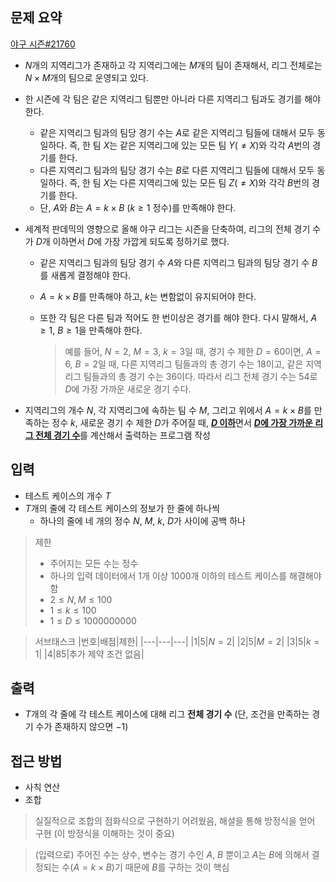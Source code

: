 ## 문제 요약
[야구 시즌#21760](https://www.acmicpc.net/problem/21760)
- $N$개의 지역리그가 존재하고 각 지역리그에는 $M$개의 팀이 존재해서, 리그 전체로는 $N \times M$개의 팀으로 운영되고 있다.
- 한 시즌에 각 팀은 같은 지역리그 팀뿐만 아니라 다른 지역리그 팀과도 경기를 해야 한다.
    - 같은 지역리그 팀과의 팀당 경기 수는 $A$로 같은 지역리그 팀들에 대해서 모두 동일하다. 즉, 한 팀 $X$는 같은 지역리그에 있는 모든 팀 $Y$($\ne X$)와 각각 
$A$번의 경기를 한다. 
    - 다른 지역리그 팀과의 팀당 경기 수는 $B$로 다른 지역리그 팀들에 대해서 모두 동일하다. 즉, 한 팀 $X$는 다른 지역리그에 있는 모든 팀 $Z$($\ne X$)와 각각 
$B$번의 경기를 한다.
    - 단, $A$와 $B$는 $A = k \times B$ ($k \ge 1$ 정수)를 만족해야 한다.

- 세계적 판데믹의 영향으로 올해 야구 리그는 시즌을 단축하여, 리그의 전체 경기 수가 $D$개 이하면서 $D$에 가장 가깝게 되도록 정하기로 했다. 
    - 같은 지역리그 팀과의 팀당 경기 수 $A$와 다른 지역리그 팀과의 팀당 경기 수 
$B$를 새롭게 결정해야 한다.
    - $A = k \times B$를 만족해야 하고, $k$는 변함없이 유지되어야 한다.
    - 또한 각 팀은 다른 팀과 적어도 한 번이상은 경기를 해야 한다. 다시 말해서, $A \ge 1$, $B \ge 1$을 만족해야 한다.

        > 예를 들어, $N = 2$, $M = 3$, $k = 3$일 때, 경기 수 제한 $D = 60$이면, $A = 6$, $B = 2$일 때, 다른 지역리그 팀들과의 총 경기 수는 $18$이고, 같은 지역리그 팀들과의 총 경기 수는 $36$이다. 따라서 리그 전체 경기 수는 $54$로 $D$에 가장 가까운 새로운 경기 수다.

- 지역리그의 개수 $N$, 각 지역리그에 속하는 팀 수 $M$, 그리고 위에서 $A = k \times B$를 만족하는 정수 $k$, 새로운 경기 수 제한 $D$가 주어질 때, <u>**$D$ 이하**</u>면서 <u>**$D$에 가장 가까운 리그 전체 경기 수**</u>를 계산해서 출력하는 프로그램 작성

## 입력
- 테스트 케이스의 개수 $T$
- $T$개의 줄에 각 테스트 케이스의 정보가 한 줄에 하나씩
    - 하나의 줄에 네 개의 정수 $N$, $M$, $k$, $D$가 사이에 공백 하나

> 제한
> - 주어지는 모든 수는 정수
> - 하나의 입력 데이터에서 1개 이상 1000개 이하의 테스트 케이스를 해결해야 함
> - $2 \le N, M \le 100$
> - $1 \le k \le 100$
> - $1 \le D \le 1000000000$

> 서브태스크
> |번호|배점|제한|
> |---|---|---|
> |1|5|$N = 2$|
> |2|5|$M = 2$|
> |3|5|$k = 1$|
> |4|85|추가 제약 조건 없음|

## 출력
- $T$개의 각 줄에 각 테스트 케이스에 대해 리그 **전체 경기 수** (단, 조건을 만족하는 경기 수가 존재하지 않으면 $-1$)

## 접근 방법
- 사칙 연산
- 조합

> 실질적으로 조합의 점화식으로 구현하기 어려웠음, 해설을 통해 방정식을 얻어 구현 (이 방정식을 이해하는 것이 중요)

> (입력으로) 주어진 수는 상수, 변수는 경기 수인 $A$, $B$ 뿐이고 $A$는 $B$에 의해서 결정되는 수$(A = k \times B)$기 때문에 $B$를 구하는 것이 핵심